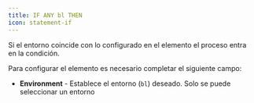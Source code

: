 ```yaml
---
title: IF ANY bl THEN
icon: statement-if
---
```


Si el entorno coincide con lo configurado en el elemento el proceso entra en la condición.

Para configurar el elemento es necesario completar el siguiente campo:

- **Environment** - Establece el entorno (`bl`) deseado. Solo se puede seleccionar un entorno

